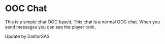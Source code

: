 # OOC Chat
This is a simple chat OOC based. This chat is a normal OOC chat. When you send messages you can see the player rank. 

Update by DoktorSAS